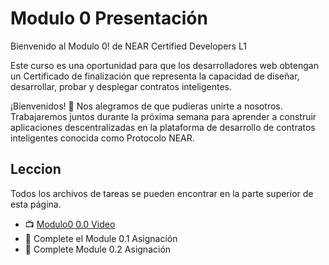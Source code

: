 # Modulo 0 Presentación

Bienvenido al Modulo 0! de NEAR Certified Developers L1

Este curso es una oportunidad para que los desarrolladores web obtengan un Certificado de finalización que representa la capacidad de diseñar, desarrollar, probar y desplegar contratos inteligentes.

¡Bienvenidos! 🥳
Nos alegramos de que pudieras unirte a nosotros. Trabajaremos juntos durante la próxima semana para aprender a construir aplicaciones descentralizadas en la plataforma de desarrollo de contratos inteligentes conocida como Protocolo NEAR.

## Leccion
Todos los archivos de tareas se pueden encontrar en la parte superior de esta página.

-  📺 [Modulo0 0.0 Video](https://youtu.be/Ub8IMMMTfB8)
-  📓 Complete el Module 0.1 Asignación
-  📓 Complete Module 0.2 Asignación
